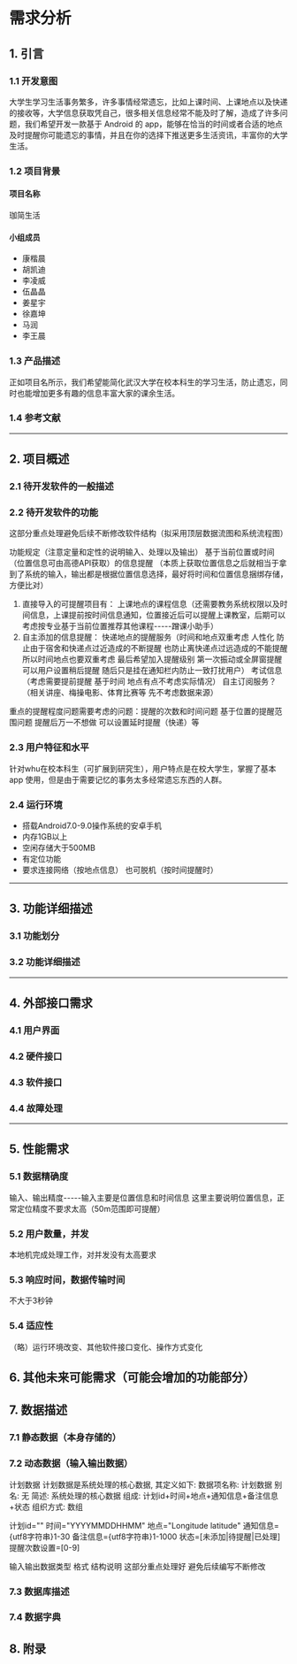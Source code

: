 # 需求分析

## 1. 引言

### 1.1  开发意图

大学生学习生活事务繁多，许多事情经常遗忘，比如上课时间、上课地点以及快递的接收等，大学信息获取凭自己，很多相关信息经常不能及时了解，造成了许多问题，我们希望开发一款基于 Android 的 app，能够在恰当的时间或者合适的地点及时提醒你可能遗忘的事情，并且在你的选择下推送更多生活资讯，丰富你的大学生活。

### 1.2  项目背景

#### 项目名称

珈简生活

#### 小组成员

- 康楷晨
- 胡凯迪
- 李凌威
- 伍晶晶
- 姜星宇
- 徐嘉坤
- 马润
- 李王晨

### 1.3  产品描述

正如项目名所示，我们希望能简化武汉大学在校本科生的学习生活，防止遗忘，同时也能增加更多有趣的信息丰富大家的课余生活。

### 1.4  参考文献

----------

## 2. 项目概述

### 2.1  待开发软件的一般描述

### 2.2  待开发软件的功能

这部分重点处理避免后续不断修改软件结构（拟采用顶层数据流图和系统流程图）

功能规定（注意定量和定性的说明输入、处理以及输出）
基于当前位置或时间（位置信息可由高德API获取）的信息提醒
（本质上获取位置信息之后就相当于拿到了系统的输入，输出都是根据位置信息选择，最好将时间和位置信息捆绑存储，方便比对）

1.	直接导入的可提醒项目有：
上课地点的课程信息（还需要教务系统权限以及时间信息，上课提前按时间信息通知，位置接近后可以提醒上课教室，后期可以考虑按专业基于当前位置推荐其他课程-----蹭课小助手）
2. 自主添加的信息提醒：
快递地点的提醒服务（时间和地点双重考虑 人性化 防止由于宿舍和快递点过近造成的不断提醒 也防止离快递点过远造成的不能提醒 所以时间地点也要双重考虑 最后希望加入提醒级别 第一次振动或全屏窗提醒可以用户设置稍后提醒 随后只是挂在通知栏内防止一致打扰用户）
考试信息（考虑需要提前提醒 基于时间 地点有点不考虑实际情况）
自主订阅服务？（相关讲座、梅操电影、体育比赛等 先不考虑数据来源）

重点的提醒程度问题需要考虑的问题：提醒的次数和时间问题 基于位置的提醒范围问题
提醒后万一不想做 可以设置延时提醒（快递）等



### 2.3  用户特征和水平

针对whu在校本科生（可扩展到研究生），用户特点是在校大学生，掌握了基本 app 使用，但是由于需要记忆的事务太多经常遗忘东西的人群。

### 2.4  运行环境

+ 搭载Android7.0-9.0操作系统的安卓手机
+ 内存1GB以上
+ 空闲存储大于500MB
+ 有定位功能
+ 要求连接网络（按地点信息） 也可脱机（按时间提醒时）

---------

## 3. 功能详细描述

### 3.1  功能划分

### 3.2  功能详细描述

---------

## 4. 外部接口需求

### 4.1  用户界面

### 4.2  硬件接口

### 4.3  软件接口

### 4.4  故障处理

-------

## 5. 性能需求

### 5.1  数据精确度

输入、输出精度-----输入主要是位置信息和时间信息 这里主要说明位置信息，正常定位精度不要求太高（50m范围即可提醒）

### 5.2 用户数量，并发

本地机完成处理工作，对并发没有太高要求

### 5.3 响应时间，数据传输时间

不大于3秒钟

### 5.4 适应性

（略）运行环境改变、其他软件接口变化、操作方式变化

## 6. 其他未来可能需求（可能会增加的功能部分）

## 7. 数据描述

### 7.1 静态数据（本身存储的）

### 7.2 动态数据（输入输出数据）

计划数据
计划数据是系统处理的核心数据, 其定义如下:
数据项名称: 计划数据
别名: 无
简述: 系统处理的核心数据
组成: 计划id+时间+地点+通知信息+备注信息+状态
组织方式: 数组

计划id=""
时间="YYYYMMDDHHMM"
地点="Longitude latitude"
通知信息={utf8字符串}1-30
备注信息={utf8字符串}1-1000
状态=[未添加|待提醒|已处理]
提醒次数设置=[0-9]

输入输出数据类型 格式 结构说明
这部分重点处理好 避免后续编写不断修改

### 7.3 数据库描述

### 7.4 数据字典

## 8. 附录


